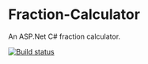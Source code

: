 # Fraction-Calculator
An ASP.Net C# fraction calculator.

[![Build status](https://ci.appveyor.com/api/projects/status/90efsa5u1fpniqnb?svg=true)](https://ci.appveyor.com/project/bman46/fraction-calculator)
